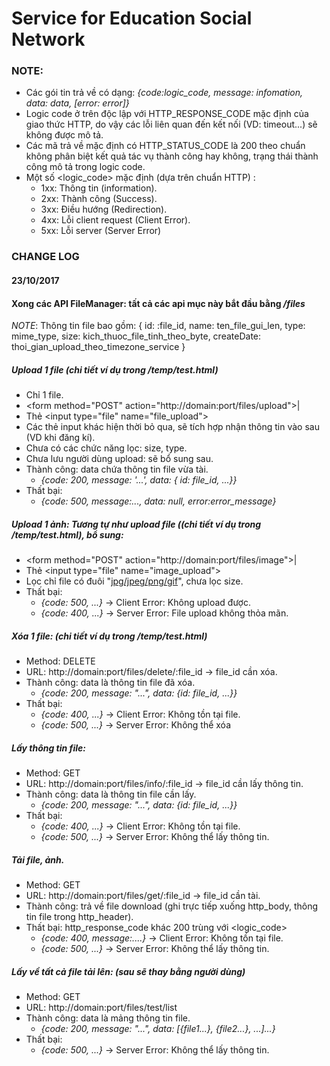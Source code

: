 # Service for Education Social Network


### NOTE: 
- Các gói tin trả về có dạng: <i>{code:logic_code, message: infomation, data: data, [error: error]}</i>
- Logic code ở trên độc lập với HTTP_RESPONSE_CODE mặc định của giao thức HTTP, do vậy các lỗi liên quan đến kết nối (VD: timeout...) sẽ không được mô tả.
- Các mã trả về mặc định có HTTP_STATUS_CODE là 200 theo chuẩn không phân biệt kết quả tác vụ thành công hay không, trạng thái thành công mô tả trong logic code.
- Một số <logic_code> mặc định (dựa trên chuẩn HTTP) :
    + 1xx: Thông tin (information).
    + 2xx: Thành công (Success).
    + 3xx: Điều hướng (Redirection).
    + 4xx: Lỗi client request (Client Error).
    + 5xx: Lỗi server (Server Error)

### CHANGE LOG
#### 23/10/2017

#### Xong các API FileManager: tất cả các api mục này bắt đầu bằng <i>/files</i>
<i>NOTE</i>: Thông tin file bao gồm: {
        id: :file_id,
        name: ten_file_gui_len,
        type: mime_type,
        size: kich_thuoc_file_tinh_theo_byte,
        createDate: thoi_gian_upload_theo_timezone_service
    }
##### Upload 1 file (chi tiết ví dụ trong /temp/test.html)
+ Chỉ 1 file.
+ \<form method="POST" action="<a>http://domain:port/files/upload</a>"\>|
+ Thẻ \<input type="file" name="file_upload"\>
+ Các thẻ input khác hiện thời bỏ qua, sẽ tích hợp nhận thông tin vào sau (VD khi đăng kí).
+ Chưa có các chức năng lọc: size, type.
+ Chưa lưu người dùng upload: sẽ bổ sung sau.
+ Thành công: data chứa thông tin file vừa tài.
    - <i>{code: 200, message: '...', data: { id: file_id, ...}}</i>
+ Thất bại: 
    - <i>{code: 500, message:..., data: null, error:error_message}</i>
##### Upload 1 ảnh: Tương tự như upload file ((chi tiết ví dụ trong /temp/test.html), bổ sung:
+ \<form method="POST" action="<a>http://domain:port/files/image</a>"\>|
+ Thẻ \<input type="file" name="image_upload"\>
+ Lọc chỉ file có đuôi "<u>jpg/jpeg/png/gif</u>", chưa lọc size.
+ Thất bại: 
    - <i>{code: 500, ...}</i> -> Client Error: Không upload được.
    - <i>{code: 400, ...}</i> -> Server Error: File upload không thỏa mãn.
##### Xóa 1 file: (chi tiết ví dụ trong /temp/test.html)
+ Method: DELETE
+ URL: <a>http://domain:port/files/delete/:file_id</a> -> file_id cần xóa.
+ Thành công: data là thông tin file đã xóa.
    - <i>{code: 200, message: "...", data: {id: file_id, ...}}</i> 
+ Thất bại:
    - <i>{code: 400, ...}</i> -> Client Error: Không tồn tại file.
    - <i>{code: 500, ...}</i> -> Server Error: Không thể xóa
##### Lấy thông tin file: 
+ Method: GET
+ URL: <a>http://domain:port/files/info/:file_id</a> -> file_id cần lấy thông tin.
+ Thành công: data là thông tin file cần lấy.
    - <i>{code: 200, message: "...", data: {id: file_id, ...}}</i>
+ Thất bại:
    - <i>{code: 400, ...}</i> -> Client Error: Không tồn tại file.
    - <i>{code: 500, ...}</i> -> Server Error: Không thể lấy thông tin.

##### Tải file, ảnh.
+ Method: GET
+ URL: <a>http://domain:port/files/get/:file_id</a> -> file_id cần tài.
+ Thành công: trả về file download (ghi trực tiếp xuống http_body, thông tin file trong http_header).
+ Thất bại: http_response_code khác 200 trùng với <logic_code>
    - <i>{code: 400, message:....}</i> -> Client Error: Không tồn tại file.
    - <i>{code: 500, ...}</i> -> Server Error: Không thể lấy thông tin.

##### Lấy về tất cả file tải lên: (sau sẽ thay bằng người dùng)
+ Method: GET
+ URL: <a>http://domain:port/files/test/list</a>
+ Thành công: data là mảng thông tin file.
    - <i>{code: 200, message: "...", data: [{file1...}, {file2...}, ...]...}</i>
+ Thất bại: 
    - <i>{code: 500, ...}</i> -> Server Error: Không thể lấy thông tin.



